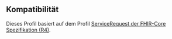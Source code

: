 ## Kompatibilität

Dieses Profil basiert auf dem Profil [ServiceRequest der FHIR-Core Spezifikation (R4)](http://hl7.org/fhir/R4/servicerequest.html).